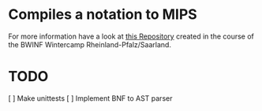 # Compiles a notation to MIPS
For more information have a look at [this Repository](https://gitlab.com/LuckyLukert/liebenzeller-compiler) created in the course of the BWINF Wintercamp Rheinland-Pfalz/Saarland.

# TODO
[ ] Make unittests
[ ] Implement BNF to AST parser